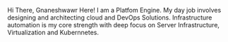 Hi There, Gnaneshwawr Here!
I am a Platfom Engine. My day job involves designing and architecting cloud and DevOps Solutions. Infrastructure automation is my core strength with deep focus on Server Infrastructure, Virtualization and Kubernnetes.



